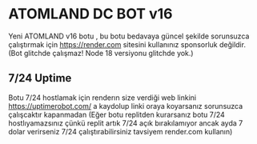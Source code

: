 # ATOMLAND DC BOT v16

Yeni ATOMLAND v16 botu , bu botu bedavaya güncel şekilde sorunsuzca çalıştırmak için https://render.com sitesini kullanınız sponsorluk değildir. (Bot glitchde çalışmaz! Node 18 versiyonu glitchde yok.)

## 7/24 Uptime
Botu 7/24 hostlamak için renderın size verdiği web linkini https://uptimerobot.com/ a kaydolup linki oraya koyarsanız sorunsuzca çalışcaktır kapanmadan 
(Eğer botu replitden kurarsanız botu 7/24 hostlıyamazsınız çünkü replit artık 7/24 açık bırakılamıyor ancak ayda 7 dolar verirseniz 7/24 çalıştırabilirsiniz tavsiyem render.com kullanın)
